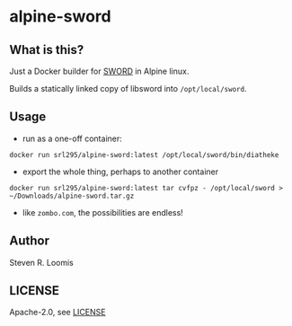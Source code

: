 # alpine-sword

## What is this?

Just a Docker builder for [SWORD](https://wiki.crosswire.org/DevTools:SWORD) in Alpine linux.

Builds a statically linked copy of libsword into `/opt/local/sword`.

## Usage

- run as a one-off container:

`docker run srl295/alpine-sword:latest /opt/local/sword/bin/diatheke`

- export the whole thing, perhaps to another container

`docker run srl295/alpine-sword:latest tar cvfpz - /opt/local/sword > ~/Downloads/alpine-sword.tar.gz`

- like `zombo.com`, the possibilities are endless!

## Author

Steven R. Loomis

## LICENSE

Apache-2.0, see [LICENSE](./LICENSE)
